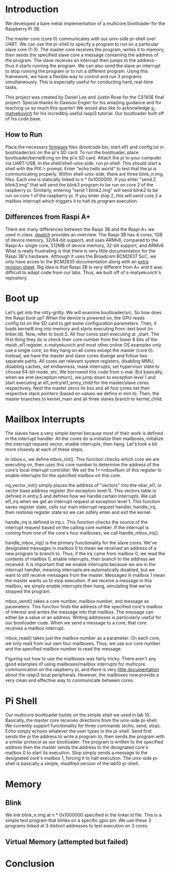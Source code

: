 # Introduction

We developed a bare metal implementation of a multicore bootloader for the Raspberry Pi 3B.

The master core (core 0) communicates with our unix-side pi-shell over UART. We can use the pi-shell to specify a program to run on a particular slave core (1-3). The master core receives the program, writes it to memory, then sends the specified slave core a message containing the address of the program. The slave receives an interrupt then jumps to the address - thus it starts running the program. We can also send the slave an interrupt to stop running the program or to run a different program. Using this framework, we have a flexible way to control and run 3 programs simultaneously. This is especially useful for conducting hard, real-time tasks.

This project was created by Daniel Lee and Justin Rose for the CS140E final project. Special thanks to Dawson Engler for his amazing guidance and for teaching us so much this quarter! We would also like to acknowledge [s-matyekuvich](https://github.com/s-matyukevich/raspberry-pi-os) for his incredibly useful raspi3 tutorial. Our bootloader built off of his code base.

## How to Run

Place the necessary [firmware](https://github.com/raspberrypi/firmware/tree/master/boot) files (bootcode.bin, start.elf) and config.txt in bootloader/src on the pi's SD card. To run the bootloader, place bootloader/kernel8.img on the pi's SD card. Attach the pi to your computer via UART-USB. In the shell/shell-unix-side, run pi-shell. This should start a shell with the PIX:> prompt. Enter "echo hello world" to test that the pi is communicating properly. Within shell-unix-side, there are three blink_n.img files. Each one is statically linked to n * 0x1000000. If you enter "send 2 blink3.img" that will send the blink3 program to be run on core 2 of the raspberry pi. Similarly, entering "send 1 blink2.img" will send blink2 to be run on core 1 of the raspberry pi. If you enter stop 2, this will send core 2 a mailbox interrupt which triggers it to halt its program execution.

## Differences from Raspi A+

There are many differences between the Raspi 3B and the Raspi A+ we used in class. [dwelch](https://github.com/dwelch67/raspberrypi) provides an overview. The Raspi 3B has 4 cores, 1GB of device memory, 32/64-bit support, and uses ARMv8, compared to the Raspi A+ single core, 512MB of device memory, 32-bit support, and ARMv6. What is really frustrating is that there is very little documentation for the Raspi 3B's hardware. Although it uses the Broadcom BCM2837 SoC, we only have acces to the BCM2835 documentation along with an [extra revision sheet](https://www.raspberrypi.org/documentation/hardware/raspberrypi/bcm2836/QA7_rev3.4.pdf). Big idea is that Raspi 3B is very different from A+ and it was difficult to adapt code from our labs. Thus, we built off of s-matyekuvich's repository.

# Boot up

Let's get into the nitty-gritty. We will examine bootloader/src. So how does the Raspi boot up? When the device is powered on, the GPU reads config.txt on the SD card to get some configuration parameters. Then, it loads kernel8.img into memory and starts executing from .text.boot (in linker.ld). Now, refer to boot.S. All four cores start executing at \_start. The first thing they do is check their core number from the lower 8 bits of the mpidr_el1 register. s-matyekuvich and most other online OS examples only use a single core, so they hang on all cores except the master (core 0). Instead, we have the master and slave cores diverge and follow two separate paths. All cores set relevant system registers, disabling MMU, disabling caches, set endianness, mask interrupts, set hypervisor state to choose 64-bit mode, etc. We borrowed this code from s-mat. But basically, when we eret (exception return), we jump down to exception level 1 and start executing at el1_entry/el1_entry_child for the master/slave cores respectively. Next the master zeros its bss and all four cores set their respective stack pointers (based on values we define in mm.h). Then, the master branches to kernel_main and all three slaves branch to kernel_child.

# Mailbox Interrupts

The slaves have a very simple kernel because most of their work is defined in the interrupt handler. All the cores do is initialize their mailboxes, initialize the interrupt request vector, enable interrupts, then hang. Let's look a bit more closesly at each of these steps.

In mbox.c, we define mbox_init(). This function checks which core we are executing on, then uses this core number to determine the address of the core's local interrupt controller. We set the 1<<mboxNum of this register to enable interrupts for the specified mailbox on this core.

irq_vector_init() simply places the address of "vectors" into the vbar_el1, or vector base address register (for exception level 1). This vectors table is defined in entry.S and defines how we handle certain interrupts. We call el1_irq when we get an interrupt request at exception level 1. This function saves register state, calls our main interrupt request handler, handle_irq, then restores register state so we can safely enter and exit the kernel.

handle_irq is defined in irq.c. This function checks the source of the interrupt request based on the calling core number. If the interrupt is coming from one of the core's four mailboxes, we call handle_mbox_irq().

handle_mbox_irq() is the primary functionality for the slave cores. We've designated messages in mailbox 0 to mean we received an address of a new program to branch to. Thus, if the irq came from mailbox 0, we read the contents of mailbox 0, enable interrupts, then branch to the address we received. It is important that we enable interrupts because we are in the interrupt handler, meaning interrupts are automatically disabled, but we want to still receive messages from the master.
Messages in mailbox 1 mean the master wants us to stop execution. If we receive a message in this mailbox, we simply enable interrupts then hang, simulating that we've stopped the program.

mbox_send() takes a core number, mailbox number, and message as parameters. This function finds the address of the specified core's mailbox of interest and writes the message into that mailbox. The message can either be a value or an address. Writing addresses is particularly useful for our bootloader code. When we send a message to a core, that core receives a mailbox interrupt.

mbox_read() takes just the mailbox number as a parameter. On each core, we only read from our own four mailboxes. Thus, we use our core number and the specified mailbox number to read the message.

Figuring out how to use the mailboxes was fairly tricky. There aren't any good examples of using mailboxes/mailbox interrupts for multicore communication on the raspberry pi, and there is very [little documentation](https://www.raspberrypi.org/documentation/hardware/raspberrypi/bcm2836/QA7_rev3.4.pdf) about the raspi3 local peripherals. However, the mailboxes now provide a very clean and effective way to communicate between cores.

# Pi Shell

Our multicore bootloader builds on the simple shell we used in lab 10. Basically, the master core receives directions from the unix-side pi-shell. We currently support functionality for three commands (echo, send, stop). Echo simply echoes whatever the user types in the pi-shell. Send first sends the pi the address to write a program to, then sends the program with a similar protocol as our bootloader. The program is written to the specified address then the master sends the address to the designated core's mailbox 0 to start its execution. Stop simply sends a message to the designated core's mailbox 1, forcing it to halt execution. The unix-side pi-shell is basically a simple, modified version of the lab10 pi-shell.

# Memory



## Blink

We link blink_n.img at n * 0x1000000 specified in the linker.ld file. This is a simple test program that blinks on a specific gpio pin. We use these 3 programs linked at 3 distinct addresses to test execution on 3 cores.

## Virtual Memory (attempted but failed)



# Conclusion 
